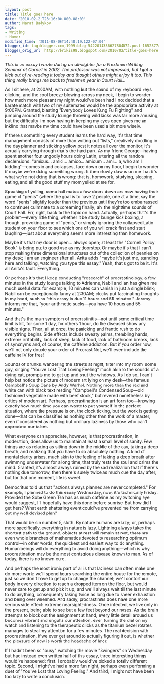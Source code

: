 ```yaml
---
layout: post
title: Title goes here
date: '2010-02-21T23:16:00.000-08:00'
author: Marat Badykov
tags:
- Writing
- Humor
modified_time: '2011-08-06T14:48:19.122-07:00'
blogger_id: tag:blogger.com,1999:blog-5422014336627804072.post-1652377486854218774
blogger_orig_url: http://brikis98.blogspot.com/2010/02/title-goes-here.html
---
```


*This is an essay I wrote during an all-nighter for a Freshmen Writing Seminar 
at Cornell in 2002. The professor was not impressed, but I got a kick out of 
re-reading it today and thought others might enjoy it too. This thing really 
brings me back to freshmen year in Court Hall...* 

As I sit here, at 2:00AM, with nothing but the sound of my keyboard keys 
clicking, and the cool breeze blowing across my neck, I begin to wonder how much more 
pleasant my night would've been had I not decided that a karate match with two 
of my suitemates would be the appropriate activity at 9:00PM. Granted, 
blasting "Everybody Loves Kung Fu Fighting" and jumping around the study 
lounge throwing wild kicks was far more amusing, but the difficulty I'm now 
having in keeping my eyes open gives me an inkling that maybe my time could 
have been used a bit more wisely.

If there's something every student learns the hard way, it's that time management 
consists of more than writing out "lists," creatively doodling in the day 
planner and sticking yellow post it notes all over the monitor; it's actually 
carrying through that's the hard part. As my friend George&mdash;having spent 
another four ungodly hours doing Latin, uttering all the random declensions: 
"amicus… amici… amico… amicum… ami… a, who am I kidding"&mdash;comes in and 
collapses, face down on my floor, I begin to wonder if maybe we're doing 
something wrong. It then slowly dawns on me that it's what we're not doing 
that is wrong: that is, homework, studying, sleeping, eating, and all the good 
stuff my mom yelled at me for.

Speaking of yelling, some hall mates a few doors down are now having their game of 
"penis" (where the goal is to have 2 people, one at a time, say the word 
"penis" slightly louder than the previous until they're too embarrassed to 
continue) culminate to a screaming finally; ah, the nighttime sounds of Court 
Hall. Err, right, back to the topic on hand. Actually, perhaps that's the 
problem&mdash;every little thing, whether it be study lounge kick boxing, a 
thought provoking game of "penis," or simply ignoring the collapsed Latin 
student on your floor to see which one of you will crack first and start 
laughing&mdash;just about everything seems more interesting than homework. 

Maybe it's that my door is open… always open; at least the "Cornell Policy Book" is 
being put to good use as my doorstop. Or maybe it's that I can't stop making 
three dimensional structures out of the collection of pennies on my desk; I am 
an engineer after all. Anita adds "maybe it's just me, standing here and 
talking, watching you type this essay." Yeah, that's got to be it. It's all 
Anita's fault. Everything. 

Or perhaps it's that I keep conducting "research" of procrastinology; a few 
minutes in the study lounge talking to Adrienne, Nabil and Ian has given me 
much useful data: for example, 10 minutes can vanish in just a single blink; 
Nabil can be exceptionally funny at 2:30AM; clocks put fascinating thoughts in 
my head, such as "this essay is due 11 hours and 55 minutes." Jeremy informs 
me that, "your arithmetic sucks&mdash;you have 10 hours and 55 minutes."

And that's the main symptom of procrastinitis&mdash;not until some critical time limit 
is hit, for some 1 day, for others 1 hour, do the diseased show any visible 
signs. Then, all at once, the panicking and frantic rush to do everything 
begins. Side effects include sweaty palms, trembling hands, extreme 
irritability, lack of sleep, lack of food, lack of bathroom breaks, lack of 
synonyms and, of course, the caffeine addiction. But if you order now, we'll 
not only double your order of ProcrastiNot, we'll even include the caffeine IV 
for free! 

Sounds of drunks, wandering the streets at night, filter into my room; some guy, singing 
"You've Lost That Loving Feeling" much akin to the sounds of a dying cat, 
prompts me to get up and shut the windows. As I do so, I can't help but notice 
the picture of modern art lying on my desk&mdash;the famous Campbell's Soup Cans 
by Andy Warhol. Nothing more than the red and white can with black text 
reading "Campbell's Condensed Soup&mdash;old fashioned vegetable made with beef 
stock," but revered nonetheless by critics of modern art. Perhaps, 
procrastination is an art form too&mdash;knowing exactly how much time you can 
waste to put yourself in the perfect situation, where the pressure is on, the 
clock ticking, but the work is getting done&mdash;that can be classified as 
nothing other than the work of a master, even if considered as nothing but 
ordinary laziness by those who can't appreciate our talent. 

What everyone can appreciate, however, is that procrastination, in moderation, does 
allow us to maintain at least a small level of sanity. Few things are as 
relaxing as sitting down in the middle of the day, taking a deep breath, and 
realizing that you have to do absolutely nothing. A kind of mental clarity 
arises, much akin to the feeling of taking a deep breath after swimming 
underwater for a long time, that truly rests the soul and calms the mind. 
Granted, it's almost always ruined by the sad realization that if there's 
nothing due tomorrow, then there's surely twice as much due the day after, but 
for that one moment, life is sweet.

Democritus told us that "actions always planned are never 
completed." For example, I planned to do this essay Wednesday; now, it's 
technically Friday. Provided the Sobe Green Tea has as much caffeine as my 
twitching eye would suggest, I'll hopefully have this done before sunrise. But 
how did I get here? What earth shattering event could've prevented me from 
carrying out my well devised plan?

That would be sin number 5, sloth. By nature humans are lazy; or, perhaps more 
specifically, everything in nature is lazy. Lightning always takes the 
shortest path to the ground, objects at rest will remain at rest, there are 
even whole branches of mathematics devoted to researching optimum control&mdash;in 
other words, the quickest and easiest way to do anything. Human beings will do 
everything to avoid doing anything&mdash;which is why procrastination may be the 
most contagious disease known to man. As of today, there is no known cure.

And perhaps the most ironic part of all is that laziness can often make one do 
more work: we'll spend hours searching the entire house for the remote, just 
so we don't have to get up to change the channel; we'll contort our body in 
every direction to reach a dropped item on the floor, but would never dare to 
get up and pick it up; and we'll always wait till the last minute to do 
anything, consequently taking twice as long due to sheer exhaustion and being 
over whelmed. And sadly, procrastinitis does have one more serious side 
effect: extreme nearsightedness. Once infected, we live only in the present, 
being able to see but a few feet beyond our noses. As the brain attempts to 
block out the assignment at hand, every little detail around us becomes 
vibrant and engulfs our attention; even turning the dial on my watch and 
listening to the therapeutic clicks as the titanium bezel rotates manages to 
steal my attention for a few minutes. The real decision with procrastination, 
if we ever get around to actually figuring it out, is whether the pleasure of 
now is worth the headache of later.

If I hadn't been so "busy" watching the movie "Swingers" on Wednesday but had 
instead even written half of this essay, three interesting things would've 
happened: first, I probably would've picked a totally different topic. Second, 
I might've had a more fun night, perhaps even performing a duet of "You've 
Lost that Loving Feeling." And third, I might not have been too lazy to write 
a conclusion. 